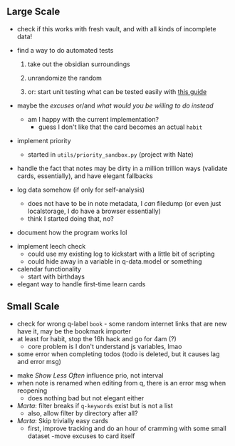 ## Large Scale

* check if this works with fresh vault, and with all kinds of incomplete data!
* find a way to do automated tests
    1. take out the obsidian surroundings
    2. unrandomize the random

    1. or: start unit testing what can be tested easily with [this guide](https://www.freecodecamp.org/news/how-to-start-unit-testing-javascript/)

* maybe the *excuses* or/and *what would you be willing to do instead*
    - am I happy with the current implementation?
        - guess I don't like that the card becomes an actual `habit`
* implement priority
    - started in `utils/priority_sandbox.py` (project with Nate)
* handle the fact that notes may be dirty in a million trillion ways (validate cards, essentially), and have elegant fallbacks
* log data somehow (if only for self-analysis)
    * does not have to be in note metadata, I *can* filedump (or even just localstorage, I do have a browser essentially) 
    - think I started doing that, no?
* document how the program works lol
- implement leech check
    - could use my existing log to kickstart with a little bit of scripting
    - could hide away in a variable in q-data.model or something
- calendar functionality
    - start with birthdays
- elegant way to handle first-time learn cards

## Small Scale


* check for wrong q-label `book` - some random internet links that are new have it, may be the bookmark importer
* at least for habit, stop the 16h hack and go for 4am (?)
    - core problem is I don't understand js variables, lmao
* some error when completing todos (todo is deleted, but it causes lag and error msg)
- make *Show Less Often* influence prio, not interval
- when note is renamed when editing from q, there is an error msg when reopening
    - does nothing bad but not elegant either
- *Marta*: filter breaks if `q-keywords` exist but is not a list
    - also, allow filter by directory after all?
- *Marta*: Skip trivially easy cards
    - first, improve tracking and do an hour of cramming with some small dataset
-move excuses to card itself